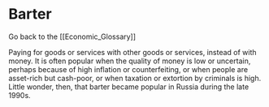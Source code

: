 # Barter

Go back to the [[Economic_Glossary]]


Paying for goods or services with other goods or services, instead of with money. It is often popular when the quality of money is low or uncertain, perhaps because of high inflation or counterfeiting, or when people are asset-rich but cash-poor, or when taxation or extortion by criminals is high. Little wonder, then, that barter became popular in Russia during the late 1990s.

